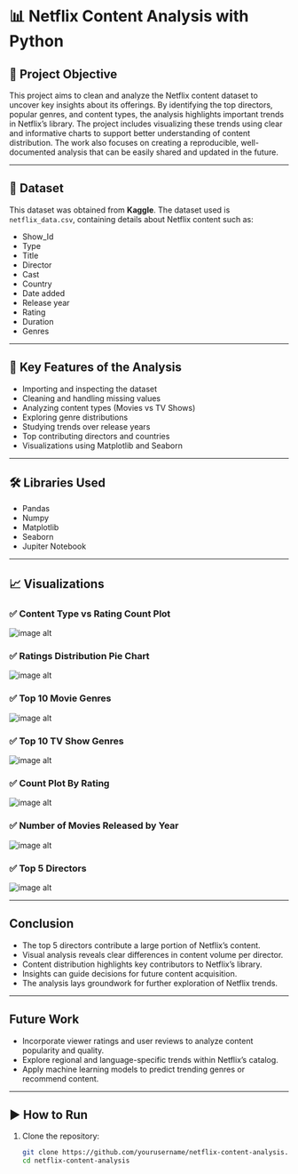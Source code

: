 # 📊 Netflix Content Analysis with Python

## 🎯 Project Objective

This project aims to clean and analyze the Netflix content dataset to uncover key insights about its offerings. By identifying the top directors, popular genres, and content types, the analysis highlights important trends in Netflix’s library. The project includes visualizing these trends using clear and informative charts to support better understanding of content distribution. The work also focuses on creating a reproducible, well-documented analysis that can be easily shared and updated in the future.

---

## 📁 Dataset

This dataset was obtained from **Kaggle**. The dataset used is `netflix_data.csv`, containing details about Netflix content such as:
- Show_Id
- Type
- Title
- Director
- Cast
- Country
- Date added
- Release year
- Rating
- Duration
- Genres

---

## 📌 Key Features of the Analysis

- Importing and inspecting the dataset  
- Cleaning and handling missing values  
- Analyzing content types (Movies vs TV Shows)  
- Exploring genre distributions  
- Studying trends over release years  
- Top contributing directors and countries  
- Visualizations using Matplotlib and Seaborn

---

## 🛠️ Libraries Used

- Pandas
- Numpy
- Matplotlib
- Seaborn
- Jupiter Notebook

---

## 📈 Visualizations

### ✅ Content Type vs Rating Count Plot
![image alt](https://github.com/Istiak-Chowdhury/Netflix-Content_Analysis-Python/blob/main/type_vs_rating.jpeg?raw=true)


### ✅ Ratings Distribution Pie Chart
![image alt](https://github.com/Istiak-Chowdhury/Netflix-Content_Analysis-Python/blob/main/Rating_Movie%20&%20TV%20Show_Combindly.jpeg?raw=true)


### ✅ Top 10 Movie Genres
![image alt](https://github.com/user-attachments/assets/e40f97e9-fd0c-43af-9ecf-b0014b2c7d5b)


### ✅ Top 10 TV Show Genres
![image alt](https://github.com/Istiak-Chowdhury/Netflix-Content_Analysis-Python/blob/main/Number%20of%20TV%20Show%20Released%20by%20year.jpeg?raw=true)


### ✅ Count Plot By Rating
![image alt](https://github.com/Istiak-Chowdhury/Netflix-Content_Analysis-Python/blob/main/Rating_Plot.jpeg?raw=true)


### ✅ Number of Movies Released by Year
![image alt](https://github.com/Istiak-Chowdhury/Netflix-Content_Analysis-Python/blob/main/Number%20of%20Movies%20Released%20by%20year.jpeg?raw=true)


### ✅ Top 5 Directors
![image alt](https://github.com/Istiak-Chowdhury/Netflix-Content_Analysis-Python/blob/main/Top%205%20Directors%20by%20Total%20Content.jpeg?raw=true)

---

## Conclusion
- The top 5 directors contribute a large portion of Netflix’s content.  
- Visual analysis reveals clear differences in content volume per director.  
- Content distribution highlights key contributors to Netflix’s library.  
- Insights can guide decisions for future content acquisition.  
- The analysis lays groundwork for further exploration of Netflix trends.

---

## Future Work
- Incorporate viewer ratings and user reviews to analyze content popularity and quality.
- Explore regional and language-specific trends within Netflix’s catalog.
- Apply machine learning models to predict trending genres or recommend content.

---

## ▶️ How to Run

1. Clone the repository:
   ```bash
   git clone https://github.com/yourusername/netflix-content-analysis.git
   cd netflix-content-analysis
